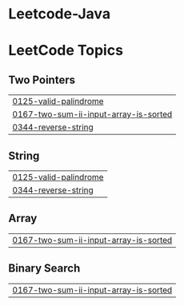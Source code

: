 # Leetcode-Java

<!---LeetCode Topics Start-->
# LeetCode Topics
## Two Pointers
|  |
| ------- |
| [0125-valid-palindrome](https://github.com/Asnvir/Leetcode-Java/tree/master/0125-valid-palindrome) |
| [0167-two-sum-ii-input-array-is-sorted](https://github.com/Asnvir/Leetcode-Java/tree/master/0167-two-sum-ii-input-array-is-sorted) |
| [0344-reverse-string](https://github.com/Asnvir/Leetcode-Java/tree/master/0344-reverse-string) |
## String
|  |
| ------- |
| [0125-valid-palindrome](https://github.com/Asnvir/Leetcode-Java/tree/master/0125-valid-palindrome) |
| [0344-reverse-string](https://github.com/Asnvir/Leetcode-Java/tree/master/0344-reverse-string) |
## Array
|  |
| ------- |
| [0167-two-sum-ii-input-array-is-sorted](https://github.com/Asnvir/Leetcode-Java/tree/master/0167-two-sum-ii-input-array-is-sorted) |
## Binary Search
|  |
| ------- |
| [0167-two-sum-ii-input-array-is-sorted](https://github.com/Asnvir/Leetcode-Java/tree/master/0167-two-sum-ii-input-array-is-sorted) |
<!---LeetCode Topics End-->
